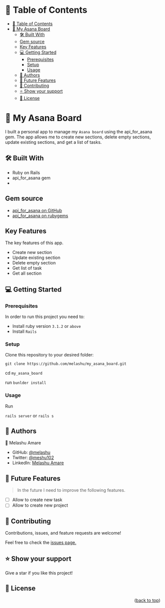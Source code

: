 
<a name="readme-top"></a>


# 📗 Table of Contents

- [📗 Table of Contents](#-table-of-contents)
- [📖 My Asana Board ](#-my-asana-board-)
  - [🛠 Built With ](#-built-with-)
  - [Gem source](#gem-source)
  - [Key Features ](#key-features-)
  - [💻 Getting Started ](#-getting-started-)
    - [Prerequisites](#prerequisites)
    - [Setup](#setup)
    - [Usage](#usage)
  - [👥 Authors ](#-authors-)
  - [🔭 Future Features ](#-future-features-)
  - [🤝 Contributing ](#-contributing-)
  - [⭐️ Show your support ](#️-show-your-support-)
  - [📝 License ](#-license-)

# 📖 My Asana Board <a name="about-project"></a>

I built a personal app to manage my `Asana board` using the api_for_asana gem. The app allows me to create new sections, delete empty sections, update existing sections, and get a list of tasks.
 
## 🛠 Built With <a name="built-with"></a>

- Ruby on Rails
- api_for_asana gem
- 
## Gem source 

- [api_for_asana on GitHub](https://github.com/melashu/api_for_asana)
- [api_for_asana on rubygems](https://rubygems.org/gems/api_for_asana)
  
## Key Features <a name="key-features"></a>

 The key features of this app.

- Create new section
- Update existing section 
- Delete empty section 
- Get list of task 
- Get all section 


## 💻 Getting Started <a name="getting-started"></a>


### Prerequisites

In order to run this project you need to:

- Install ruby version `3.1.2` or `above`
- Install `Rails` 

### Setup

Clone this repository to your desired folder:

`git clone https://github.com/melashu/my_asana_board.git`

cd `my_asana_board`

run `bunlder install`

### Usage

Run 

`rails server` or `rails s`

## 👥 Authors <a name="authors"></a>
 👤 Melashu Amare
- GitHub: [@melashu](ttps://github.com/melashu)
- Twitter: [@meshu102](https://twitter.com/meshu102)
- LinkedIn: [Melashu Amare](https://www.linkedin.com/in/melashu-amare/)

## 🔭 Future Features <a name="future-features"></a>

> In the future I need to improve the following features.

- [ ] Allow to create new task  
- [ ] Allow to create new project 

## 🤝 Contributing <a name="contributing"></a>

Contributions, issues, and feature requests are welcome!

Feel free to check the [issues page.](https://github.com/melashu/my_asana_board/issues)

## ⭐️ Show your support <a name="support"></a>

Give a star if you like this project!

## 📝 License <a name="license"></a>

<p align="right">(<a href="#readme-top">back to top</a>)</p>
